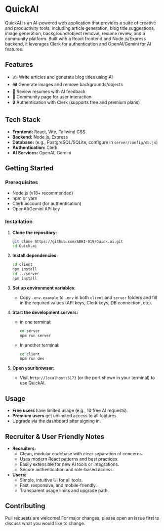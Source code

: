 # QuickAI

QuickAI is an AI-powered web application that provides a suite of creative and productivity tools, including article generation, blog title suggestions, image generation, background/object removal, resume review, and a community platform. Built with a React frontend and Node.js/Express backend, it leverages Clerk for authentication and OpenAI/Gemini for AI features.

## Features
- ✍️ Write articles and generate blog titles using AI
- 🖼️ Generate images and remove backgrounds/objects
- 📄 Review resumes with AI feedback
- 👥 Community page for user interaction
- 🔒 Authentication with Clerk (supports free and premium plans)

## Tech Stack
- **Frontend:** React, Vite, Tailwind CSS
- **Backend:** Node.js, Express
- **Database:** (e.g., PostgreSQL/SQLite, configure in `server/config/db.js`)
- **Authentication:** Clerk
- **AI Services:** OpenAI, Gemini

## Getting Started

### Prerequisites
- Node.js (v18+ recommended)
- npm or yarn
- Clerk account (for authentication)
- OpenAI/Gemini API key

### Installation
1. **Clone the repository:**
   ```sh
   git clone https://github.com/ABHI-019/Quick.ai.git
   cd Quick.ai
   ```
2. **Install dependencies:**
   ```sh
   cd client
   npm install
   cd ../server
   npm install
   ```
3. **Set up environment variables:**
   - Copy `.env.example` to `.env` in both `client` and `server` folders and fill in the required values (API keys, Clerk keys, DB connection, etc).

4. **Start the development servers:**
   - In one terminal:
     ```sh
     cd server
     npm run server
     ```
   - In another terminal:
     ```sh
     cd client
     npm run dev
     ```

5. **Open your browser:**
   - Visit `http://localhost:5173` (or the port shown in your terminal) to use QuickAI.

## Usage
- **Free users** have limited usage (e.g., 10 free AI requests).
- **Premium users** get unlimited access to all features.
- Upgrade via the dashboard after signing in.

## Recruiter & User Friendly Notes
- **Recruiters:**
  - Clean, modular codebase with clear separation of concerns.
  - Uses modern React patterns and best practices.
  - Easily extensible for new AI tools or integrations.
  - Secure authentication and role-based access.
- **Users:**
  - Simple, intuitive UI for all tools.
  - Fast, responsive, and mobile-friendly.
  - Transparent usage limits and upgrade path.

## Contributing
Pull requests are welcome! For major changes, please open an issue first to discuss what you would like to change.


